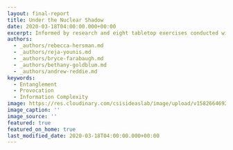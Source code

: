 ```yaml
---
layout: final-report
title: Under the Nuclear Shadow
date: 2020-03-18T04:00:00.000+00:00
excerpt: Informed by research and eight tabletop exercises conducted with nearly 150 participants overall, this two-year study examines implications of the emerging strategic situational awareness ecosystem and its impact on crisis decisionmaking.
authors:
  - _authors/rebecca-hersman.md
  - _authors/reja-younis.md
  - _authors/bryce-farabaugh.md
  - _authors/bethany-goldblum.md
  - _authors/andrew-reddie.md
keywords:
  - Entanglement
  - Provocation
  - Information Complexity
image: https://res.cloudinary.com/csisideaslab/image/upload/v1582664692/on-the-radar/OTR-final-report_rvqzio.jpg
image_caption: ''
image_source: ''
featured: true
featured_on_home: true
last_modified_date: 2020-03-18T04:00:00.000+00:00
---
```

